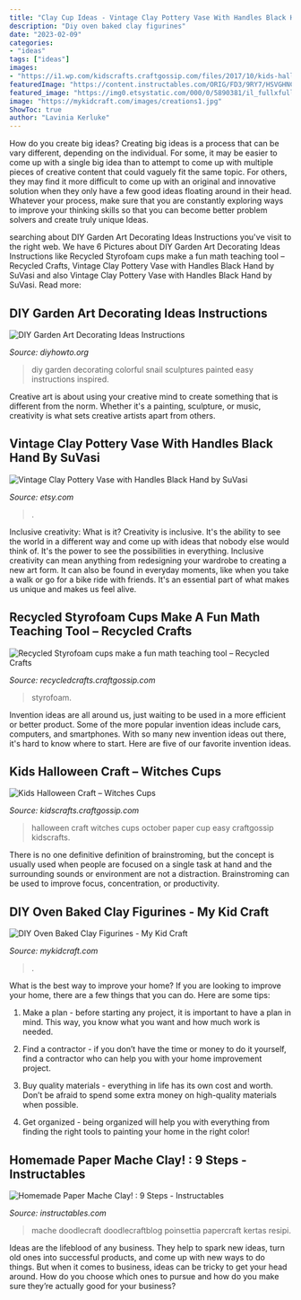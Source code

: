 ```yaml
---
title: "Clay Cup Ideas - Vintage Clay Pottery Vase With Handles Black Hand By Suvasi"
description: "Diy oven baked clay figurines"
date: "2023-02-09"
categories:
- "ideas"
tags: ["ideas"]
images:
- "https://i1.wp.com/kidscrafts.craftgossip.com/files/2017/10/kids-halloween-craft-paper-cup-easy.jpg?fit=600%2C900"
featuredImage: "https://content.instructables.com/ORIG/FD3/9RY7/HSVGHNC5/FD39RY7HSVGHNC5.jpg?frame=1"
featured_image: "https://img0.etsystatic.com/000/0/5890381/il_fullxfull.341951496.jpg"
image: "https://mykidcraft.com/images/creations1.jpg"
ShowToc: true
author: "Lavinia Kerluke"
---
```



How do you create big ideas?
Creating big ideas is a process that can be vary different, depending on the individual. For some, it may be easier to come up with a single big idea than to attempt to come up with multiple pieces of creative content that could vaguely fit the same topic. For others, they may find it more difficult to come up with an original and innovative solution when they only have a few good ideas floating around in their head. Whatever your process, make sure that you are constantly exploring ways to improve your thinking skills so that you can become better problem solvers and create truly unique Ideas.

	

		
searching about DIY Garden Art Decorating Ideas Instructions you've visit to the right web. We have 6 Pictures about DIY Garden Art Decorating Ideas Instructions like Recycled Styrofoam cups make a fun math teaching tool – Recycled Crafts, Vintage Clay Pottery Vase with Handles Black Hand by SuVasi and also Vintage Clay Pottery Vase with Handles Black Hand by SuVasi. Read more:
		
    
## DIY Garden Art Decorating Ideas Instructions

<img loading=lazy src="http://www.diyhowto.org/wp-content/uploads/DIY-Painted-Snail-Sculptures-20-Colorful-Garden-Art-DIY-Decorating-Ideas.jpg" onerror="this.onerror=null;this.src='https://tse1.mm.bing.net/th?id=OIP.IBrF-q_SUNGHA2oCcTS7rwHaJ8&amp;pid=15.1';" alt="DIY Garden Art Decorating Ideas Instructions">

_Source: diyhowto.org_

>diy garden decorating colorful snail sculptures painted easy instructions inspired. 

	

Creative art is about using your creative mind to create something that is different from the norm. Whether it's a painting, sculpture, or music, creativity is what sets creative artists apart from others.

    
## Vintage Clay Pottery Vase With Handles Black Hand By SuVasi

<img loading=lazy src="https://img0.etsystatic.com/000/0/5890381/il_fullxfull.341951496.jpg" onerror="this.onerror=null;this.src='https://tse1.mm.bing.net/th?id=OIP.GaCdr6m5ufFUOPZhufgnBwHaKg&amp;pid=15.1';" alt="Vintage Clay Pottery Vase with Handles Black Hand by SuVasi">

_Source: etsy.com_

>. 

	

Inclusive creativity: What is it?
Creativity is inclusive. It's the ability to see the world in a different way and come up with ideas that nobody else would think of. It's the power to see the possibilities in everything. Inclusive creativity can mean anything from redesigning your wardrobe to creating a new art form. It can also be found in everyday moments, like when you take a walk or go for a bike ride with friends. It's an essential part of what makes us unique and makes us feel alive.

    
## Recycled Styrofoam Cups Make A Fun Math Teaching Tool – Recycled Crafts

<img loading=lazy src="https://i0.wp.com/recycledcrafts.craftgossip.com/files/2020/08/Cup-Equations-Spinner-Math-Activity-for-Kids.jpg?fit=600%2C1054&amp;ssl=1" onerror="this.onerror=null;this.src='https://tse3.mm.bing.net/th?id=OIP.HruCr-lltr9yhsb7AglLTgHaNA&amp;pid=15.1';" alt="Recycled Styrofoam cups make a fun math teaching tool – Recycled Crafts">

_Source: recycledcrafts.craftgossip.com_

>styrofoam. 

	

Invention ideas are all around us, just waiting to be used in a more efficient or better product. Some of the more popular invention ideas include cars, computers, and smartphones. With so many new invention ideas out there, it's hard to know where to start. Here are five of our favorite invention ideas.

    
## Kids Halloween Craft – Witches Cups

<img loading=lazy src="https://i1.wp.com/kidscrafts.craftgossip.com/files/2017/10/kids-halloween-craft-paper-cup-easy.jpg?fit=600%2C900" onerror="this.onerror=null;this.src='https://tse4.mm.bing.net/th?id=OIP.7BGx1jC8Rq3yHkQr_RQ1FAHaLH&amp;pid=15.1';" alt="Kids Halloween Craft – Witches Cups">

_Source: kidscrafts.craftgossip.com_

>halloween craft witches cups october paper cup easy craftgossip kidscrafts. 

	

There is no one definitive definition of brainstroming, but the concept is usually used when people are focused on a single task at hand and the surrounding sounds or environment are not a distraction. Brainstroming can be used to improve focus, concentration, or productivity.

    
## DIY Oven Baked Clay Figurines - My Kid Craft

<img loading=lazy src="https://mykidcraft.com/images/creations1.jpg" onerror="this.onerror=null;this.src='https://tse3.mm.bing.net/th?id=OIP.Gt1jwTDm_nejGgHh6N6zDwHaFj&amp;pid=15.1';" alt="DIY Oven Baked Clay Figurines - My Kid Craft">

_Source: mykidcraft.com_

>. 

	

What is the best way to improve your home?
If you are looking to improve your home, there are a few things that you can do. Here are some tips:
1. Make a plan - before starting any project, it is important to have a plan in mind. This way, you know what you want and how much work is needed.

2. Find a contractor - if you don’t have the time or money to do it yourself, find a contractor who can help you with your home improvement project.

3. Buy quality materials - everything in life has its own cost and worth. Don’t be afraid to spend some extra money on high-quality materials when possible.

4. Get organized - being organized will help you with everything from finding the right tools to painting your home in the right color!

    
## Homemade Paper Mache Clay! : 9 Steps - Instructables

<img loading=lazy src="https://content.instructables.com/ORIG/FD3/9RY7/HSVGHNC5/FD39RY7HSVGHNC5.jpg?frame=1" onerror="this.onerror=null;this.src='https://tse1.mm.bing.net/th?id=OIP.G8dzNnFRiRcsOzBeQRmt1QHaHa&amp;pid=15.1';" alt="Homemade Paper Mache Clay! : 9 Steps - Instructables">

_Source: instructables.com_

>mache doodlecraft doodlecraftblog poinsettia papercraft kertas resipi. 

	

Ideas are the lifeblood of any business. They help to spark new ideas, turn old ones into successful products, and come up with new ways to do things. But when it comes to business, ideas can be tricky to get your head around. How do you choose which ones to pursue and how do you make sure they’re actually good for your business?

